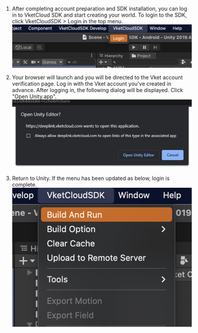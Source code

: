 1. After completing account preparation and SDK installation, you can log in to VketCloud SDK and start creating your world.
To login to the SDK, click VketCloudSDK > Login in the top menu.  
![LoginSDK](img/LoginSDK.jpg)

2. Your browser will launch and you will be directed to the Vket account verification page. Log in with the Vket account you've created in advance. After logging in, the following dialog will be displayed. Click "Open Unity.app".
![LoginSDK](img/LoginToken.en.jpg)


3. Return to Unity. If the menu has been updated as below, login is complete.
![MenuAfterLogin](img/MenuAfterLogin.jpg)